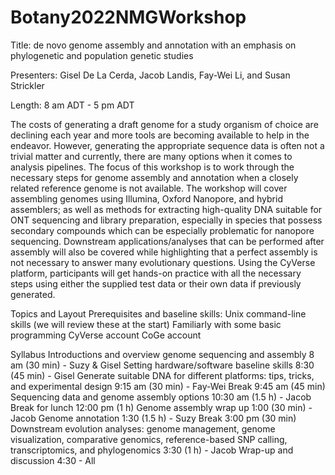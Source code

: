 # Botany2022NMGWorkshop

Title: de novo genome assembly and annotation with an emphasis on phylogenetic and population genetic studies

Presenters: Gisel De La Cerda, Jacob Landis, Fay-Wei Li, and Susan Strickler

Length: 8 am ADT - 5 pm ADT

The costs of generating a draft genome for a study organism of choice are declining each year and more tools are becoming available to help in the endeavor. However, generating the appropriate sequence data is often not a trivial matter and currently, there are many options when it comes to analysis pipelines. The focus of this workshop is to work through the necessary steps for genome assembly and annotation when a closely related reference genome is not available. The workshop will cover assembling genomes using Illumina, Oxford Nanopore, and hybrid assemblers; as well as methods for extracting high-quality DNA suitable for ONT sequencing and library preparation, especially in species that possess secondary compounds which can be especially problematic for nanopore sequencing. Downstream applications/analyses that can be performed after assembly will also be covered while highlighting that a perfect assembly is not necessary to answer many evolutionary questions. Using the CyVerse platform, participants will get hands-on practice with all the necessary steps using either the supplied test data or their own data if previously generated.

Topics and Layout
Prerequisites and baseline skills:
Unix command-line skills (we will review these at the start)
Familiarly with some basic programming
CyVerse account
CoGe account

Syllabus
Introductions and overview genome sequencing and assembly 8 am (30 min) - Suzy & Gisel
Setting hardware/software baseline skills 8:30 (45 min) - Gisel
Generate suitable DNA for different platforms: tips, tricks, and experimental design 9:15 am (30 min) - Fay-Wei
Break 9:45 am (45 min)
Sequencing data and genome assembly options 10:30 am (1.5 h) - Jacob
Break for lunch 12:00 pm (1 h)
Genome assembly wrap up 1:00 (30 min) - Jacob
Genome annotation 1:30 (1.5 h) - Suzy
Break 3:00 pm (30 min)
Downstream evolution analyses: genome management, genome visualization, comparative genomics, reference-based SNP calling, transcriptomics, and phylogenomics 3:30 (1 h) -  Jacob
Wrap-up and discussion 4:30 - All
